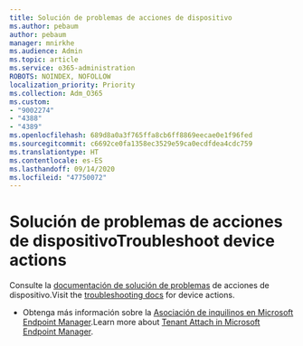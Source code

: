 ```yaml
---
title: Solución de problemas de acciones de dispositivo
ms.author: pebaum
author: pebaum
manager: mnirkhe
ms.audience: Admin
ms.topic: article
ms.service: o365-administration
ROBOTS: NOINDEX, NOFOLLOW
localization_priority: Priority
ms.collection: Adm_O365
ms.custom:
- "9002274"
- "4388"
- "4389"
ms.openlocfilehash: 689d8a0a3f765ffa8cb6ff8869eecae0e1f96fed
ms.sourcegitcommit: c6692ce0fa1358ec3529e59ca0ecdfdea4cdc759
ms.translationtype: HT
ms.contentlocale: es-ES
ms.lasthandoff: 09/14/2020
ms.locfileid: "47750072"
---
```

# <a name="troubleshoot-device-actions"></a><span data-ttu-id="319fb-102">Solución de problemas de acciones de dispositivo</span><span class="sxs-lookup"><span data-stu-id="319fb-102">Troubleshoot device actions</span></span>

<span data-ttu-id="319fb-103">Consulte la [documentación de solución de problemas](https://docs.microsoft.com/configmgr/tenant-attach/technical-reference) de acciones de dispositivo.</span><span class="sxs-lookup"><span data-stu-id="319fb-103">Visit the [troubleshooting docs](https://docs.microsoft.com/configmgr/tenant-attach/technical-reference) for device actions.</span></span>

- <span data-ttu-id="319fb-104">Obtenga más información sobre la [Asociación de inquilinos en Microsoft Endpoint Manager](https://docs.microsoft.com/configmgr/tenant-attach/).</span><span class="sxs-lookup"><span data-stu-id="319fb-104">Learn more about [Tenant Attach in Microsoft Endpoint Manager](https://docs.microsoft.com/configmgr/tenant-attach/).</span></span>
